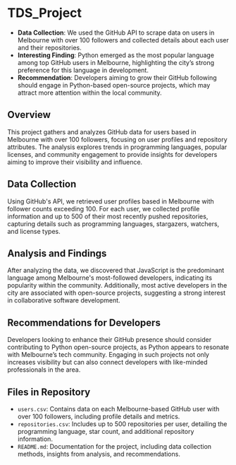 # TDS_Project
- **Data Collection**: We used the GitHub API to scrape data on users in Melbourne with over 100 followers and collected details about each user and their repositories.
- **Interesting Finding**: Python emerged as the most popular language among top GitHub users in Melbourne, highlighting the city’s strong preference for this language in development.
- **Recommendation**: Developers aiming to grow their GitHub following should engage in Python-based open-source projects, which may attract more attention within the local community.

## Overview

This project gathers and analyzes GitHub data for users based in Melbourne with over 100 followers, focusing on user profiles and repository attributes. The analysis explores trends in programming languages, popular licenses, and community engagement to provide insights for developers aiming to improve their visibility and influence.

## Data Collection

Using GitHub's API, we retrieved user profiles based in Melbourne with follower counts exceeding 100. For each user, we collected profile information and up to 500 of their most recently pushed repositories, capturing details such as programming languages, stargazers, watchers, and license types.

## Analysis and Findings

After analyzing the data, we discovered that JavaScript is the predominant language among Melbourne's most-followed developers, indicating its popularity within the community. Additionally, most active developers in the city are associated with open-source projects, suggesting a strong interest in collaborative software development.

## Recommendations for Developers

Developers looking to enhance their GitHub presence should consider contributing to Python open-source projects, as Python appears to resonate with Melbourne’s tech community. Engaging in such projects not only increases visibility but can also connect developers with like-minded professionals in the area.

## Files in Repository

- `users.csv`: Contains data on each Melbourne-based GitHub user with over 100 followers, including profile details and metrics.
- `repositories.csv`: Includes up to 500 repositories per user, detailing the programming language, star count, and additional repository information.
- `README.md`: Documentation for the project, including data collection methods, insights from analysis, and recommendations.
